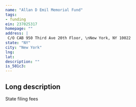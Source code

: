 ```yaml
---
name: "Allan D Emil Memorial Fund"
tags:
- funding
ein: 237025317
homepage: ""
address: |
 C/O CAB 950 Third Ave 20th Floor, \nNew York, NY 10022
state: "NY"
city: "New York"
lng: 
lat: 
description: ""
is_501c3: 
---
```


## Long description

State filing fees
